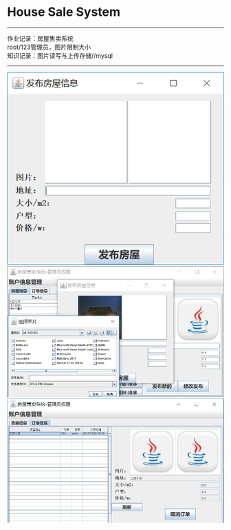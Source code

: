 # House Sale System
***
作业记录：房屋售卖系统<br>root/123管理员，图片限制大小<br>
知识记录：图片读写与上传存储//mysql
***
![](https://github.com/BOXinWORLD/House-Sale-System/raw/master/2.png)
![](https://github.com/BOXinWORLD/House-Sale-System/raw/master/3.png)
![](https://github.com/BOXinWORLD/House-Sale-System/raw/master/4.png)
